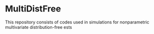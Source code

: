 # MultiDistFree
This repository consists of codes used in simulations for nonparametric multivariate distribution-free ests
